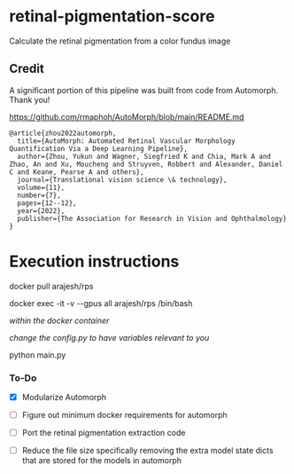 # retinal-pigmentation-score
Calculate the retinal pigmentation from a color fundus image

## Credit
A significant portion of this pipeline was built from code from Automorph. Thank you!

https://github.com/rmaphoh/AutoMorph/blob/main/README.md

```
@article{zhou2022automorph,
  title={AutoMorph: Automated Retinal Vascular Morphology Quantification Via a Deep Learning Pipeline},
  author={Zhou, Yukun and Wagner, Siegfried K and Chia, Mark A and Zhao, An and Xu, Moucheng and Struyven, Robbert and Alexander, Daniel C and Keane, Pearse A and others},
  journal={Translational vision science \& technology},
  volume={11},
  number={7},
  pages={12--12},
  year={2022},
  publisher={The Association for Research in Vision and Ophthalmology}
}
```


# Execution instructions

docker pull arajesh/rps

docker exec -it -v <mount file system> --gpus all arajesh/rps /bin/bash

*within the docker container*
  
<conda activate automorph>
  
*change the config.py to have variables relevant to you*

python main.py


### To-Do
- [X] Modularize Automorph
- [ ] Figure out minimum docker requirements for automorph
- [ ] Port the retinal pigmentation extraction code
- [ ] Reduce the file size specifically removing the extra model state dicts that are stored for the models in automorph

